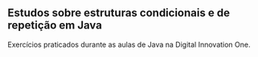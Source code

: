 ## Estudos sobre estruturas condicionais e de repetição em Java

Exercícios praticados durante as aulas de Java na Digital Innovation One.